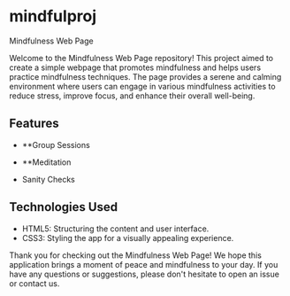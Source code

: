 # mindfulproj

Mindfulness Web Page


Welcome to the Mindfulness Web Page  repository! This project aimed to create a simple webpage that promotes mindfulness and helps users practice mindfulness techniques. The page provides a serene and calming environment where users can engage in various mindfulness activities to reduce stress, improve focus, and enhance their overall well-being.

## Features

- **Group Sessions

- **Meditation

- Sanity Checks

## Technologies Used

- HTML5: Structuring the content and user interface.
- CSS3: Styling the app for a visually appealing experience.

Thank you for checking out the Mindfulness Web Page! We hope this application brings a moment of peace and mindfulness to your day. If you have any questions or suggestions, please don't hesitate to open an issue or contact us.
